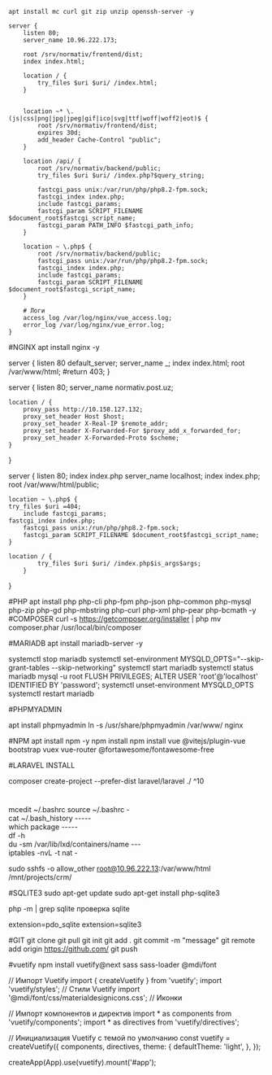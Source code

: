 ```
apt install mc curl git zip unzip openssh-server -y
```
```
server {
    listen 80;
    server_name 10.96.222.173;

    root /srv/normativ/frontend/dist;
    index index.html;

    location / {
        try_files $uri $uri/ /index.html;
    }


    location ~* \.(js|css|png|jpg|jpeg|gif|ico|svg|ttf|woff|woff2|eot)$ {
        root /srv/normativ/frontend/dist;
        expires 30d;
        add_header Cache-Control "public";
    }

    location /api/ {
        root /srv/normativ/backend/public;
        try_files $uri $uri/ /index.php?$query_string;

        fastcgi_pass unix:/var/run/php/php8.2-fpm.sock;
        fastcgi_index index.php;
        include fastcgi_params;
        fastcgi_param SCRIPT_FILENAME $document_root$fastcgi_script_name;
        fastcgi_param PATH_INFO $fastcgi_path_info;
    }

    location ~ \.php$ {
        root /srv/normativ/backend/public;
        fastcgi_pass unix:/var/run/php/php8.2-fpm.sock;
        fastcgi_index index.php;
        include fastcgi_params;
        fastcgi_param SCRIPT_FILENAME $document_root$fastcgi_script_name;
    }

    # Логи
    access_log /var/log/nginx/vue_access.log;
    error_log /var/log/nginx/vue_error.log;
}
```


#NGINX
apt install nginx -y

server {
    listen 80 default_server;
    server_name _;
    index index.html;
    root /var/www/html;
    #return 403;
}

server {
    listen 80;
    server_name normativ.post.uz;

    location / {
        proxy_pass http://10.158.127.132;
        proxy_set_header Host $host;
        proxy_set_header X-Real-IP $remote_addr;
        proxy_set_header X-Forwarded-For $proxy_add_x_forwarded_for;
        proxy_set_header X-Forwarded-Proto $scheme;
    }
}

server {
    listen 80;
    index index.php
    server_name localhost;
    index index.php;
    root /var/www/html/public;

    location ~ \.php$ {
	try_files $uri =404;
        include fastcgi_params;
	fastcgi_index index.php;
        fastcgi_pass unix:/run/php/php8.2-fpm.sock;
        fastcgi_param SCRIPT_FILENAME $document_root$fastcgi_script_name;
    }

	location / {
        	try_files $uri $uri/ /index.php$is_args$args;
    	}
}

#PHP
apt install php php-cli php-fpm php-json php-common php-mysql php-zip php-gd php-mbstring php-curl php-xml php-pear php-bcmath -y
#COMPOSER
curl -s https://getcomposer.org/installer | php
mv composer.phar /usr/local/bin/composer

#MARIADB
apt install mariadb-server -y

systemctl stop mariadb
systemctl set-environment MYSQLD_OPTS="--skip-grant-tables --skip-networking"
systemctl start mariadb
systemctl status mariadb
mysql -u root
FLUSH PRIVILEGES;
ALTER USER 'root'@'localhost' IDENTIFIED BY 'password';
systemctl unset-environment MYSQLD_OPTS
systemctl restart mariadb

#PHPMYADMIN

apt install phpmyadmin
ln -s /usr/share/phpmyadmin /var/www/
                    nginx                 

#NPM
apt install npm -y
npm install
npm install vue @vitejs/plugin-vue bootstrap vuex vue-router @fortawesome/fontawesome-free

#LARAVEL INSTALL

composer create-project --prefer-dist laravel/laravel ./ ^10



#                             

mcedit ~/.bashrc
source ~/.bashrc -                                
cat ~/.bash_history -----                             
which package -----                
df -h               
du -sm /var/lib/lxd/containers/name ---                  
iptables -nvL -t nat -                  


sudo sshfs -o allow_other root@10.96.222.13:/var/www/html /mnt/projects/crm/

#SQLITE3
sudo apt-get update
sudo apt-get install php-sqlite3

php -m | grep sqlite  проверка sqlite

extension=pdo_sqlite
extension=sqlite3

#GIT
git clone
git pull
git init
git add .
git commit -m "message"
git remote add origin https://github.com/
git push


#vuetify
npm install vuetify@next sass sass-loader @mdi/font

// Импорт Vuetify
import { createVuetify } from 'vuetify';
import 'vuetify/styles'; // Стили Vuetify
import '@mdi/font/css/materialdesignicons.css'; // Иконки

// Импорт компонентов и директив
import * as components from 'vuetify/components';
import * as directives from 'vuetify/directives';

// Инициализация Vuetify с темой по умолчанию
const vuetify = createVuetify({
  components,
  directives,
  theme: {
    defaultTheme: 'light',
  },
});

createApp(App).use(vuetify).mount('#app');
